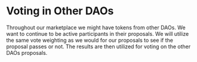 # Voting in Other DAOs

Throughout our marketplace we might have tokens from other DAOs. We want to continue to be active participants in their proposals. We will utilize the same vote weighting as we would for our proposals to see if the proposal passes or not. The results are then utilized for voting on the other DAOs proposals.
